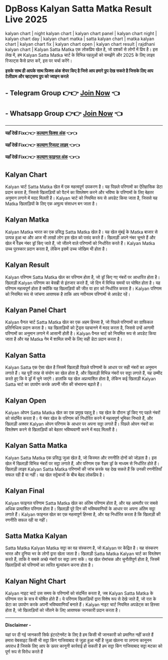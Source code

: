 # DpBoss Kalyan Satta Matka Result Live 2025     

kalyan chart | night kalyan chart | kalyan chart panel | kalyan chart night | kalyan chart day | kalyan chart matka | satta kalyan chart | matka kalyan chart | kalyan chart fix | kalyan chart open | kalyan chart result | rajdhani kalyan chart | Kalyan Satta Matka एक लोकप्रिय खेल है, जो दशकों से लोगों में प्रिय है। इस लेख में, हम Kalyan Satta Matka चार्ट के विभिन्न पहलुओं को समझेंगे और 2025 के लिए लाइव रिजल्ट्स कैसे प्राप्त करें, इस पर चर्चा करेंगे।


 **इसके साथ ही आपके साथ फिक्स अंक शेयर किए है जिसे आप हमारे ग्रुप देख सकते है जिसके लिए आप टेलीग्राम और व्हाट्सप्प ग्रुप को ज्वाइन करले**
## - Telegram  Group 👉👉 [Join Now](https://t.me/Hindiupdate201) 👈

## - Whatsapp Group 👉👉 [Join Now](https://whatsapp.com/channel/0029Vay2FudAzNbmVl8KtW14) 👈

---

**यहाँ देखें Fix👉👉 [कल्याण फिक्स अंक](https://info.pmyojanasathi.com/) 👈👈**

**यहाँ देखें Fix👉👉 [कल्याण रिजल्ट लाइव ](https://info.pmyojanasathi.com/) 👈👈**

**यहाँ देखें Fix👉👉 [कल्याण फाइनल अंक](https://info.pmyojanasathi.com/) 👈👈**


## Kalyan Chart

Kalyan चार्ट Satta Matka खेल में एक महत्वपूर्ण उपकरण है। यह पिछले परिणामों का ऐतिहासिक डेटा प्रदान करता है, जिससे खिलाड़ियों को पैटर्न का विश्लेषण करने और भविष्य के परिणामों के लिए बेहतर अनुमान लगाने में मदद मिलती है। Kalyan चार्ट को नियमित रूप से अपडेट किया जाता है, जिससे यह Matka खिलाड़ियों के लिए एक अमूल्य संसाधन बन जाता है।

## Kalyan Matka

Kalyan Matka भारत का एक प्रसिद्ध Satta Matka खेल है। यह खेल मुंबई के Matka बाजार से उत्पन्न हुआ था और आज भी लाखों लोग इस खेल को पसंद करते हैं। खिलाड़ी अपने नंबर चुनते हैं और खेल में रैंडम नंबर ड्रॉ किए जाते हैं, जो जीतने वाले परिणामों को निर्धारित करते हैं। Kalyan Matka उच्च पुरस्कार प्रदान करता है, लेकिन इसमें उच्च जोखिम भी होता है।

## Kalyan Result

Kalyan परिणाम Satta Matka खेल का परिणाम होता है, जो ड्रॉ किए गए नंबरों पर आधारित होता है। खिलाड़ी Kalyan परिणाम का बेसब्री से इंतजार करते हैं, जो दिन में विभिन्न समयों पर घोषित होता है। यह परिणाम महत्वपूर्ण होता है क्योंकि यह खिलाड़ियों की जीत या हार को निर्धारित करता है। Kalyan परिणाम को नियमित रूप से जांचना आवश्यक है ताकि आप नवीनतम परिणामों से अपडेट रहें।

## Kalyan Panel Chart

Kalyan पैनल चार्ट Satta Matka खेल का एक अहम हिस्सा है, जो पिछले परिणामों का ग्राफिकल प्रतिनिधित्व प्रदान करता है। यह खिलाड़ियों को ट्रेंड्स पहचानने में मदद करता है, जिससे उन्हें आगामी परिणामों का अनुमान लगाने में आसानी होती है। Kalyan पैनल चार्ट को नियमित रूप से अपडेट किया जाता है और यह Matka गेम में शामिल सभी के लिए सही डेटा प्रदान करता है।

## Kalyan Satta

Kalyan Satta एक ऐसा खेल है जिसमें खिलाड़ी पिछले परिणामों के आधार पर सही नंबरों का अनुमान लगाते हैं। यह पूरी तरह से संयोग का खेल होता है, और खिलाड़ी विभिन्न नंबरों पर सट्टा लगाते हैं, यह उम्मीद करते हुए कि वे ड्रॉ में चुने जाएंगे। हालांकि यह खेल अप्रत्याशित होता है, लेकिन कई खिलाड़ी Kalyan Satta चार्ट का उपयोग करके अपनी जीत की संभावना बढ़ाते हैं।

## Kalyan Open

Kalyan ओपन Satta Matka खेल का एक प्रमुख पहलू है। यह खेल के दौरान ड्रॉ किए गए पहले नंबरों को संदर्भित करता है। ये नंबर खेल के परिणाम को निर्धारित करने में महत्वपूर्ण भूमिका निभाते हैं, और खिलाड़ी अक्सर Kalyan ओपन परिणाम के आधार पर अपना सट्टा लगाते हैं। पिछले ओपन नंबरों का विश्लेषण करने से खिलाड़ियों को बेहतर भविष्यवाणी करने में मदद मिलती है।

## Kalyan Satta Matka

Kalyan Satta Matka एक प्रसिद्ध जुआ खेल है, जो किस्मत और रणनीति दोनों को जोड़ता है। इस खेल में खिलाड़ी विभिन्न नंबरों पर सट्टा लगाते हैं, और परिणाम एक रैंडम ड्रॉ के माध्यम से निर्धारित होते हैं। खिलाड़ी लाइव Kalyan Satta Matka परिणामों की जांच करके यह देख सकते हैं कि उनकी रणनीतियाँ सफल रही हैं या नहीं। यह खेल सट्टेबाजों के बीच बेहद लोकप्रिय है।

## Kalyan Final

Kalyan फाइनल परिणाम Satta Matka खेल का अंतिम परिणाम होता है, और यह आमतौर पर सबसे अधिक प्रत्याशित परिणाम होता है। खिलाड़ी पूरे दिन की भविष्यवाणियों के आधार पर अपना अंतिम सट्टा लगाते हैं। Kalyan फाइनल खेल का एक महत्वपूर्ण हिस्सा है, और यह निर्धारित करता है कि खिलाड़ी की रणनीति सफल रही या नहीं।

## Satta Matka Kalyan

Satta Matka Kalyan Matka सट्टा का वह संस्करण है, जो Kalyan पर केंद्रित है। यह संस्करण भारत और दुनिया भर के लोगों द्वारा खेला जाता है। खिलाड़ी Satta Matka Kalyan चार्ट का विश्लेषण करते हैं, ताकि वे सबसे अच्छे नंबरों पर सट्टा लगा सकें। यह खेल रोमांचक और चुनौतीपूर्ण होता है, जिसमें खिलाड़ियों को परिणामों का त्वरित मूल्यांकन करना होता है।

## Kalyan Night Chart

Kalyan नाइट चार्ट उस समय के परिणामों को संदर्भित करता है, जब Kalyan Satta Matka के परिणाम रात के सत्र में घोषित होते हैं। ये परिणाम खिलाड़ियों द्वारा विशेष रूप से देखे जाते हैं, जो रात के डेटा का उपयोग करके अपनी भविष्यवाणियाँ बनाते हैं। Kalyan नाइट चार्ट नियमित अपडेट्स का हिस्सा होता है, जो खिलाड़ियों को जीतने के लिए आवश्यक जानकारी प्रदान करता है।

---

**Disclaimer -**

यहां पर दी गई जानकारी सिर्फ इंटरटेनमेंट के लिए है हम किसी भी जानकारी को प्रमाणित नहीं करते हैं हमारा वेबसाइट किसी भी सट्टा किंग गाजियाबाद से जुड़ा हुआ नहीं है जुआ खेलना या लगाना कानूनन अपराध है जिसके लिए आप के ऊपर कानूनी कार्रवाई हो सकती है हम सट्टा किंग गाजियाबाद सट्टा मटका को पूर्ण रूप से विरोध करते हैं

